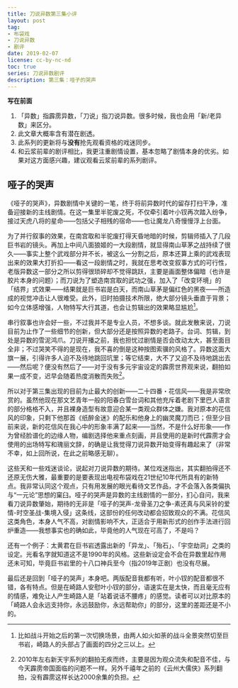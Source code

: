 ```yaml
---
title: 刀说异数第三集小评
layout: post
tag:
- 布袋戏
- 刀说异数
- 剧评
date: 2019-02-07
license: cc-by-nc-nd
toc: true
series: 刀说异数剧评
description: 第三集：哑子的哭声
---
```


**写在前面**

1. 「异数」指霹雳异数，「刀说」指刀说异数。很多时候，我也会用「新/老异数」来区分。
2. 此文章大概率含有潜在剧透。
3. 此系列的更新将与**没有**抢先观看资格的戏迷同步。
4. 和云浆前辈的剧评相比，我更注重剧情设置，基本忽略了剧情本身的优劣。如果对这方面感兴趣，建议观看云浆前辈的系列剧评。

## 哑子的哭声

《哑子的哭声》，异数剧情中关键的一笔，终于将前异数时代的留存打扫干净，准备迎接新的主线剧情。在这一集里半驼废之死，不仅牵引着叶小钗再次踏入纷争，接过天虎八将的星命——包括父子相残的宿命——也让魔龙八奇慢慢浮上台面。

为了并行叙事的效果，在南宫取和半驼废打得天昏地暗的时候，剪辑师插入了几段巨书岩的镜头。再加上中间八面狼姬的一大段剧情，就显得南山草茅之战持续了很久——事实上整个武戏部分并不长，被这么一分割之后，原本还算上乘的武戏表现出来的效果大打折扣——看这一段剧情之时，我就在思考改变叙事方式的可行性，老版异数这一部分之所以剪得很琐碎却不觉得跳跃，主要是画面整体偏暗（也许是胶片本身的问题）；而刀说为了塑造南宫取的武功之强，加入了「改变环境」的「结界」式效果——结果就是巨书岩是白天，而南山草茅是偏红色的黑夜——所造成的视觉冲击让人很难受。此外，旧时拍摄技术所限，绝大部分镜头垂直于背景；如今立体感增强，人物特写大行其道，也会让剪辑出的效果略显尴尬[^1]。

串行叙事也许会好一些，不过我并不是专业人员，不想多谈。就此发散来说，刀说目前为止作了一些细节的创新，但大部分还是按照异数的老路子。台词、剪辑，到处是异数的雪泥鸿爪。刀说开播之前，我也担忧过剧情是否会改动太大，甚至面目全非；不过哭笑不得的是现在，我不喜的倒是这种按图索骥的风格了。异数这面大旗一展，引得许多人迫不及待地跳回坑里；等它结束，大不了又迫不及待地跳出去——然后呢？便没有然后了——对于没有多元宇宙设定的霹雳世界观来说，翻拍如果一成不变，迟早会随着热度消散而失败[^2]。

所以对于第三集出现的目前为止最大的创新——二十四番・花信风——我是非常欣赏的。虽然他现在那文艺青年一般的阳春白雪台词和其他充斥着老剧下里巴人语言的部分格格不入，并且裸身造型有故意迎合某一类观众群体之嫌。我对原本的花信风的印象，只剩下他那首《纸醉金迷》的配乐和他身上的幽灵魔刀而已；但至少目前来说，新的花信风在我心中的形象丰满了起来——当然，不是什么好形象——作为曾经脸谱化的边缘人物，编剧选择他来重点刻画，并且使用的是新时代霹雳才会使用的出场特写和瑰丽文辞，的确是让我觉得刀说异数开始变得有趣起来了（非常不幸，如上回所说，在此之前略感无聊）。

这些天和一些戏迷谈论，说起对刀说异数的期待。某位戏迷指出，其实翻拍得还不还原无伤大雅，最重要的是要表现出电视布袋戏在21世纪10年代所具有的新特点。我非常认同这个观点，只有用发展的眼光看待文艺作品，才不会落入各类偏执与“一元论”思想的窠臼。哑子的哭声是异数的主线剧情的一部分，扪心自问，我来看刀说异数肇始，期待的无非是「哑子的哭声-龙骨圣刀之争-素还真与风采铃的爱情-时空圣战-集境入侵」这条线，这部份的任何改动都会招致观众的不满。花信风这类角色，本身人气不高，对剧情影响不大，正适合于用新形式的创作手法进行回炉重造——我想事实也的确如此，毕竟他的人气现在可高了，不是吗？

还有一个例子：太黄君在巨书岩透露出新的「异龙」、「殆石」、「宇空劫洞」之类的设定。光看名字就知道这不是1990年的风格。这些新设定会不会在异数里起作用还未可知，毕竟巨书岩里的十八口神兵至今（指2019年正剧）也没有尽展。

最后还是回到「哑子的哭声」本身吧。两版配音我都有听，叶小钗的配音都很不错，各有特点。但是在崎路人安慰叶小钗的部分，语速实在是太快，而且毫无应有的情感，难免让人产生崎路人是「站着说话不腰疼」的感觉。读者可以对比原本的「崎路人会永远支持你，永远鼓励你，永远帮助你」的部分，这里的差距还是不小的。

[^1]: 比如战斗开始之后的第一次切换场景，由两人如火如荼的战斗全景突然切至巨书岩，崎路人的头部占了画面的四分之三以上。
[^2]: 2010年左右新天宇系列的翻拍无疾而终，主要是因为观众流失和配音不佳，与今天霹雳帝国面临的问题不一样。另外千禧年之前的《云州大儒侠》系列翻拍，没有霹雳这样长达2000余集的负担。
